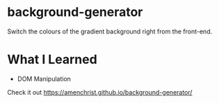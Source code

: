 # background-generator
Switch the colours of the gradient background right from the front-end.

# What I Learned
* DOM Manipulation

Check it out https://amenchrist.github.io/background-generator/
